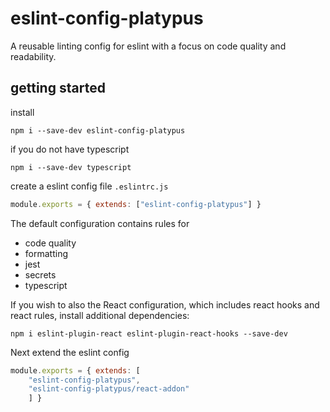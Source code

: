 # eslint-config-platypus

A reusable linting config for eslint with a focus on code quality and readability.

## getting started

install 

```
npm i --save-dev eslint-config-platypus
```

if you do not have typescript
```
npm i --save-dev typescript
```

create a eslint config file `.eslintrc.js`

```js
module.exports = { extends: ["eslint-config-platypus"] }
```

The default configuration contains rules for 
- code quality
- formatting
- jest
- secrets
- typescript

If you wish to also the React configuration, which includes react hooks and react rules, install additional dependencies:

```
npm i eslint-plugin-react eslint-plugin-react-hooks --save-dev
```

Next extend the eslint config

```js
module.exports = { extends: [
    "eslint-config-platypus",
    "eslint-config-platypus/react-addon"
    ] }
```
```